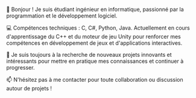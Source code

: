 👋 Bonjour ! Je suis étudiant ingénieur en informatique, passionné par la programmation et le développement logiciel.

💻 Compétences techniques : C, C#, Python, Java. Actuellement en cours d'apprentissage du C++ et du moteur de jeu Unity pour renforcer mes compétences en développement de jeux et d'applications interactives.

🚀 Je suis toujours à la recherche de nouveaux projets innovants et intéressants pour mettre en pratique mes connaissances et continuer à progresser.

📫 N'hésitez pas à me contacter pour toute collaboration ou discussion autour de projets !
